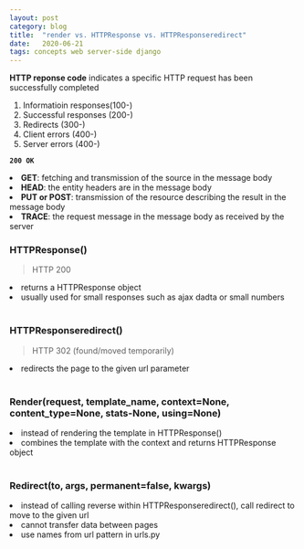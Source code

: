 ```yaml
---
layout: post
category: blog
title:  "render vs. HTTPResponse vs. HTTPResponseredirect"
date:   2020-06-21
tags: concepts web server-side django
---
```

<p>
<strong>HTTP reponse code</strong> indicates a specific HTTP request has been successfully completed
<ol>
<li>Informatioin responses(100-)</li>
<li>Successful responses (200-)</li>
<li>Redirects (300-)</li>
<li>Client errors (400-)</li>
<li>Server errors (400-)</li>
</ol>
</p>
<p>
<code><strong>200 OK</strong></code>
<li><strong>GET</strong>: fetching and transmission of the source in the message body</li>
<li><strong>HEAD</strong>: the entity headers are in the message body</li>
<li><strong>PUT or POST</strong>: transmission of the resource describing the result in the message body</li>
<li><strong>TRACE</strong>: the request message in the message body as received by the server</li>
</p>

### HTTPResponse()
<blockquote>HTTP 200</blockquote>
<li>returns a HTTPResponse object</li>
<li>usually used for small responses such as ajax dadta or small numbers</li>
<br>

### HTTPResponseredirect()
<blockquote>HTTP 302 (found/moved temporarily)</blockquote>
<li>redirects the page to the given url parameter</li>
<br>

### Render(request, template_name, context=None, content_type=None, stats-None, using=None)
<li>instead of rendering the template in HTTPResponse()</li>
<li>combines the template with the context and returns HTTPResponse object</li><br>

### Redirect(to, args, permanent=false, kwargs)
<li>instead of calling reverse within HTTPResponseredirect(), call redirect to move to the given url</li>
<li>cannot transfer data between pages</li>
<li>use names from url pattern in urls.py</li>